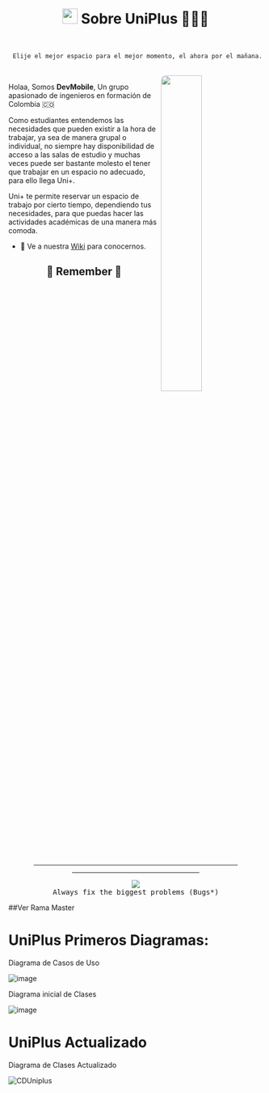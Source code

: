 <!-- Stats -->
<h1 align="center"><img src="https://raw.githubusercontent.com/iampavangandhi/iampavangandhi/master/gifs/Hi.gif" width="30px" height="30px"> Sobre UniPlus 👨🏼‍🚀</h1>
<br>

<samp align="center">
  
  ```text
   Elije el mejor espacio para el mejor momento, el ahora por el mañana.
  ```
  
</samp>

<br>
<a href="https://github.com/IntroCompuMovil202230/UniPlus">
  <img align="right" src="./assets/supermavster.gif" width="40%" style="border-radius: 10px"/>
</a>


Holaa, Somos <b>DevMobile</b>, Un grupo apasionado de ingenieros en formación de Colombia 🇨🇴

Como estudiantes entendemos las necesidades que pueden existir a la hora de trabajar, ya sea de manera grupal o individual, no siempre hay disponibilidad de acceso a las salas de estudio y muchas veces puede ser bastante molesto el tener que trabajar en un espacio no adecuado, para ello llega Uni+.

Uni+ te permite reservar un espacio de trabajo por cierto tiempo, dependiendo tus necesidades, para que puedas hacer las actividades académicas de una manera más comoda. 

- 🚀 Ve a nuestra [Wiki](https://github.com/IntroCompuMovil202230/UniPlus/wiki) para conocernos.


<!-- Remember -->
<div align="center">
<h2>🚀 Remember 🐛</h2>
<hr width="80%">
<hr width="50%">
</div>
<p align=center>
  <img alig src="./assets/supermavsters.gif" />
  <br>
<samp align="center">
Always fix the biggest problems (Bugs*)
</samp>
</p>

##Ver Rama Master

# UniPlus Primeros Diagramas:

Diagrama de Casos de Uso 

![image](https://user-images.githubusercontent.com/75964273/185029389-d58fc392-6532-4d31-877a-f07024334c5a.png)

Diagrama inicial de Clases

![image](https://user-images.githubusercontent.com/75964273/185038177-9cc60c4c-63d7-49e9-a681-6e7c2ff3610a.png)

# UniPlus Actualizado

Diagrama de Clases Actualizado

![CDUniplus](https://user-images.githubusercontent.com/75964273/196598930-4fc81540-44f2-4168-8c15-7818fcc6cc7d.jpg)

